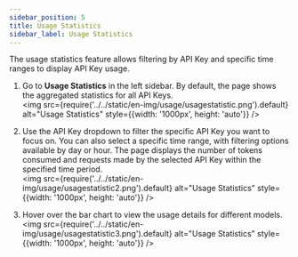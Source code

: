 ```yaml
---
sidebar_position: 5
title: Usage Statistics
sidebar_label: Usage Statistics
---
```


The usage statistics feature allows filtering by API Key and specific time ranges to display API Key usage.

1. Go to **Usage Statistics** in the left sidebar. By default, the page shows the aggregated statistics for all API Keys.  
   <img src={require('../../static/en-img/usage/usagestatistic.png').default} alt="Usage Statistics" style={{width: '1000px', height: 'auto'}} />

2. Use the API Key dropdown to filter the specific API Key you want to focus on. You can also select a specific time range, with filtering options available by day or hour. The page displays the number of tokens consumed and requests made by the selected API Key within the specified time period.  
   <img src={require('../../static/en-img/usage/usagestatistic2.png').default} alt="Usage Statistics" style={{width: '1000px', height: 'auto'}} />

3. Hover over the bar chart to view the usage details for different models.  
   <img src={require('../../static/en-img/usage/usagestatistic3.png').default} alt="Usage Statistics" style={{width: '1000px', height: 'auto'}} />
